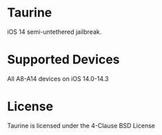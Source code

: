 # Taurine

iOS 14 semi-untethered jailbreak.

# Supported Devices

All A8-A14 devices on iOS 14.0-14.3

# License

Taurine is licensed under the 4-Clause BSD License
